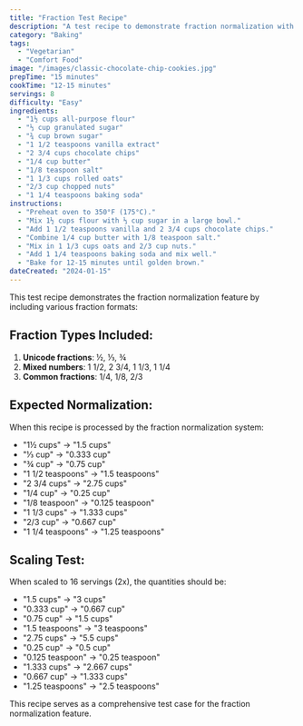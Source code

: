 ```yaml
---
title: "Fraction Test Recipe"
description: "A test recipe to demonstrate fraction normalization with various fraction formats including unicode fractions, mixed numbers, and common fractions."
category: "Baking"
tags:
  - "Vegetarian"
  - "Comfort Food"
image: "/images/classic-chocolate-chip-cookies.jpg"
prepTime: "15 minutes"
cookTime: "12-15 minutes"
servings: 8
difficulty: "Easy"
ingredients:
  - "1½ cups all-purpose flour"
  - "⅓ cup granulated sugar"
  - "¾ cup brown sugar"
  - "1 1/2 teaspoons vanilla extract"
  - "2 3/4 cups chocolate chips"
  - "1/4 cup butter"
  - "1/8 teaspoon salt"
  - "1 1/3 cups rolled oats"
  - "2/3 cup chopped nuts"
  - "1 1/4 teaspoons baking soda"
instructions:
  - "Preheat oven to 350°F (175°C)."
  - "Mix 1½ cups flour with ⅓ cup sugar in a large bowl."
  - "Add 1 1/2 teaspoons vanilla and 2 3/4 cups chocolate chips."
  - "Combine 1/4 cup butter with 1/8 teaspoon salt."
  - "Mix in 1 1/3 cups oats and 2/3 cup nuts."
  - "Add 1 1/4 teaspoons baking soda and mix well."
  - "Bake for 12-15 minutes until golden brown."
dateCreated: "2024-01-15"
---
```


This test recipe demonstrates the fraction normalization feature by including various fraction formats:

## Fraction Types Included:

1. **Unicode fractions**: ½, ⅓, ¾
2. **Mixed numbers**: 1 1/2, 2 3/4, 1 1/3, 1 1/4
3. **Common fractions**: 1/4, 1/8, 2/3

## Expected Normalization:

When this recipe is processed by the fraction normalization system:
- "1½ cups" → "1.5 cups"
- "⅓ cup" → "0.333 cup"
- "¾ cup" → "0.75 cup"
- "1 1/2 teaspoons" → "1.5 teaspoons"
- "2 3/4 cups" → "2.75 cups"
- "1/4 cup" → "0.25 cup"
- "1/8 teaspoon" → "0.125 teaspoon"
- "1 1/3 cups" → "1.333 cups"
- "2/3 cup" → "0.667 cup"
- "1 1/4 teaspoons" → "1.25 teaspoons"

## Scaling Test:

When scaled to 16 servings (2x), the quantities should be:
- "1.5 cups" → "3 cups"
- "0.333 cup" → "0.667 cup"
- "0.75 cup" → "1.5 cups"
- "1.5 teaspoons" → "3 teaspoons"
- "2.75 cups" → "5.5 cups"
- "0.25 cup" → "0.5 cup"
- "0.125 teaspoon" → "0.25 teaspoon"
- "1.333 cups" → "2.667 cups"
- "0.667 cup" → "1.333 cups"
- "1.25 teaspoons" → "2.5 teaspoons"

This recipe serves as a comprehensive test case for the fraction normalization feature.
